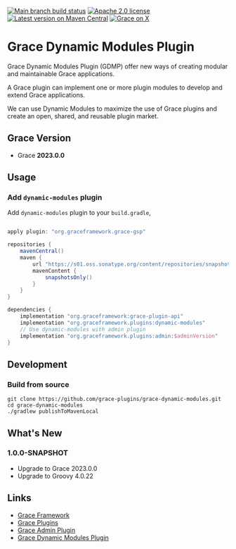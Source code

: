 [![Main branch build status](https://github.com/grace-plugins/grace-dynamic-modules/workflows/Grace%20CI/badge.svg?style=flat)](https://github.com/grace-plugins/grace-dynamic-modules/actions?query=workflow%3A%Grace+CI%22)
[![Apache 2.0 license](https://img.shields.io/badge/License-APACHE%202.0-green.svg?logo=APACHE&style=flat)](https://opensource.org/licenses/Apache-2.0)
[![Latest version on Maven Central](https://img.shields.io/maven-central/v/org.graceframework.plugins/dynamic-modules.svg?label=Maven%20Central&logo=apache-maven&style=flat)](https://search.maven.org/search?q=g:org.graceframework.plugins)
[![Grace on X](https://img.shields.io/twitter/follow/graceframework?style=social)](https://twitter.com/graceframework)

# Grace Dynamic Modules Plugin

Grace Dynamic Modules Plugin (GDMP) offer new ways of creating modular and maintainable Grace applications.

A Grace plugin can implement one or more plugin modules to develop and extend Grace applications.

We can use Dynamic Modules to maximize the use of Grace plugins and create an open, shared, and reusable plugin market.

## Grace Version

- Grace **2023.0.0**

## Usage

### Add `dynamic-modules` plugin

Add `dynamic-modules` plugin to your `build.gradle`,

```gradle

apply plugin: "org.graceframework.grace-gsp"

repositories {
    mavenCentral()
    maven {
        url "https://s01.oss.sonatype.org/content/repositories/snapshots/"
        mavenContent {
            snapshotsOnly()
        }
    }
}

dependencies {
    implementation "org.graceframework:grace-plugin-api"
    implementation "org.graceframework.plugins:dynamic-modules"
    // Use dynamic-modules with admin plugin
    implementation "org.graceframework.plugins:admin:$adminVersion"
}

```

## Development

### Build from source

```
git clone https://github.com/grace-plugins/grace-dynamic-modules.git
cd grace-dynamic-modules
./gradlew publishToMavenLocal
```

## What's New

### 1.0.0-SNAPSHOT

* Upgrade to Grace 2023.0.0
* Upgrade to Groovy 4.0.22


## Links

- [Grace Framework](https://github.com/graceframework/grace-framework)
- [Grace Plugins](https://github.com/grace-plugins)
- [Grace Admin Plugin](https://github.com/grace-plugins/grace-admin)
- [Grace Dynamic Modules Plugin](https://github.com/grace-plugins/grace-dynamic-modules)
